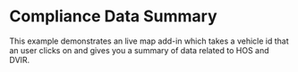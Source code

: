 # Compliance Data Summary

This example demonstrates an live map add-in which takes a vehicle id that an user clicks on and gives you a summary of data related to HOS and DVIR.